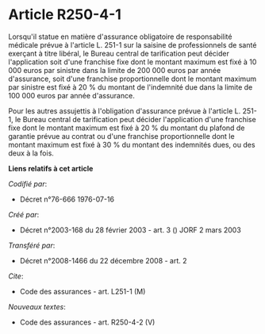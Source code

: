 # Article R250-4-1

Lorsqu'il statue en matière d'assurance obligatoire de responsabilité médicale prévue à l'article L. 251-1 sur la saisine de
professionnels de santé exerçant à titre libéral, le Bureau central de tarification peut décider l'application soit d'une
franchise fixe dont le montant maximum est fixé à 10 000 euros par sinistre dans la limite de 200 000 euros par année
d'assurance, soit d'une franchise proportionnelle dont le montant maximum par sinistre est fixé à 20 % du montant de
l'indemnité due dans la limite de 100 000 euros par année d'assurance.

Pour les autres assujettis à l'obligation d'assurance prévue à l'article L. 251-1, le Bureau central de tarification peut
décider l'application d'une franchise fixe dont le montant maximum est fixé à 20 % du montant du plafond de garantie prévue
au contrat ou d'une franchise proportionnelle dont le montant maximum est fixé à 30 % du montant des indemnités dues, ou des
deux à la fois.

**Liens relatifs à cet article**

_Codifié par_:

  - Décret n°76-666 1976-07-16

_Créé par_:

  - Décret n°2003-168 du 28 février 2003 - art. 3 () JORF 2 mars 2003

_Transféré par_:

  - Décret n°2008-1466 du 22 décembre 2008 - art. 2

_Cite_:

  - Code des assurances - art. L251-1 (M)

_Nouveaux textes_:

  - Code des assurances - art. R250-4-2 (V)
